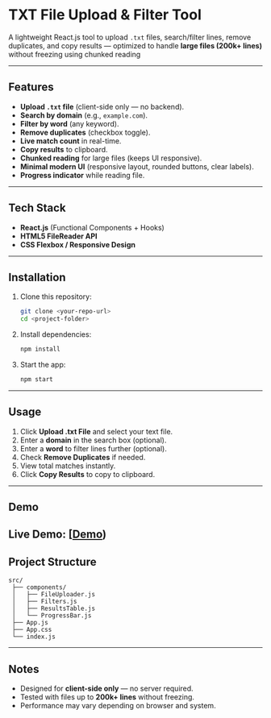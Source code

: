 #  TXT File Upload & Filter Tool

A lightweight React.js tool to upload `.txt` files, search/filter lines, remove duplicates, and copy results — optimized to handle **large files (200k+ lines)** without freezing using chunked reading

---

##  Features

* **Upload `.txt` file** (client-side only — no backend).
* **Search by domain** (e.g., `example.com`).
* **Filter by word** (any keyword).
* **Remove duplicates** (checkbox toggle).
* **Live match count** in real-time.
* **Copy results** to clipboard.
* **Chunked reading** for large files (keeps UI responsive).
* **Minimal modern UI** (responsive layout, rounded buttons, clear labels).
* **Progress indicator** while reading file.

---

##  Tech Stack

* **React.js** (Functional Components + Hooks)
* **HTML5 FileReader API**
* **CSS Flexbox / Responsive Design**

---

##  Installation

1. Clone this repository:

   ```bash
   git clone <your-repo-url>
   cd <project-folder>
   ```
2. Install dependencies:

   ```bash
   npm install
   ```
3. Start the app:

   ```bash
   npm start
   ```

---

##  Usage

1. Click **Upload .txt File** and select your text file.
2. Enter a **domain** in the search box (optional).
3. Enter a **word** to filter lines further (optional).
4. Check **Remove Duplicates** if needed.
5. View total matches instantly.
6. Click **Copy Results** to copy to clipboard.

---

##  Demo

**Live Demo:** [[Demo](https://text-file-filter-tool.vercel.app/))
---

##  Project Structure

```
src/
 ├── components/
 │   ├── FileUploader.js
 │   ├── Filters.js
 │   ├── ResultsTable.js
 │   └── ProgressBar.js
 ├── App.js
 ├── App.css
 └── index.js
```

---

##  Notes

* Designed for **client-side only** — no server required.
* Tested with files up to **200k+ lines** without freezing.
* Performance may vary depending on browser and system.

